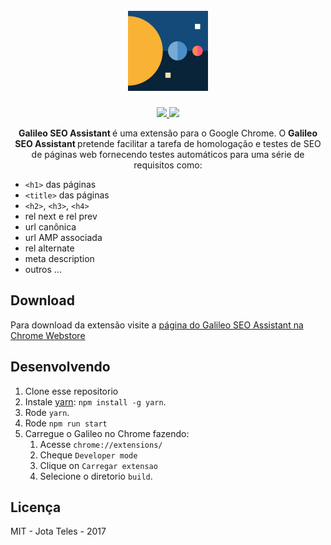 <h1 align="center">
  <br>
   <img src="src/img/icon-128.png" alt="Logo Galileo" title="Logo Galileo" />
  <br>
</h1>
<p align="center">
  <a href="https://chrome.google.com/webstore/detail/galileo-seo-assistant/jmehfdipeccfhbfbmkfpikgmfpamlalf">
    <img src="https://img.shields.io/chrome-web-store/v/jmehfdipeccfhbfbmkfpikgmfpamlalf.svg">
  </a>
  <a href="https://github.com/teles/galileo-seo-assistant">
    <img src="https://img.shields.io/github/package-json/v/badges/shields.svg">
  </a>  
</p>  
<p align="center">
  <strong>Galileo SEO Assistant </strong>é uma extensão para o Google Chrome. O <strong>Galileo SEO Assistant </strong> pretende facilitar a tarefa de homologação e testes de SEO de páginas web fornecendo testes automáticos para uma série de requisitos como:
</p>


* `<h1>` das páginas
* `<title>` das páginas
* `<h2>`, `<h3>`, `<h4>`
* rel next e rel prev
* url canônica
* url AMP associada
* rel alternate
* meta description
* outros ...

## Download

Para download da extensão visite a [página do Galileo SEO Assistant na Chrome Webstore](https://chrome.google.com/webstore/detail/galileo-seo-assistant/jmehfdipeccfhbfbmkfpikgmfpamlalf)

## Desenvolvendo

1. Clone esse repositorio
2. Instale [yarn](https://yarnpkg.com): `npm install -g yarn`.
3. Rode `yarn`.
4. Rode `npm run start`
5. Carregue o Galileo no Chrome fazendo:
    1. Acesse `chrome://extensions/`
    2. Cheque `Developer mode`
    3. Clique on `Carregar extensao`
    4. Selecione o diretorio `build`.
    
## Licença

MIT - Jota Teles - 2017    
